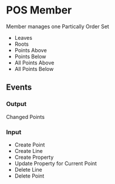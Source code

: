 # POS Member
Member manages one Partically Order Set


- Leaves
- Roots
- Points Above
- Points Below
- All Points Above
- All Points Below

## Events
### Output
Changed Points
### Input
+ Create Point
+ Create Line
+ Create Property
+ Update Property for Current Point
+ Delete Line
+ Delete Point




